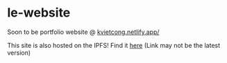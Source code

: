 # le-website
Soon to be portfolio website @ [kvietcong.netlify.app/](kvietcong.netlify.app)

This site is also hosted on the IPFS! Find it [here](https://ipfs.io/ipfs/QmTBsWGToHJzrs5WBf8zdogzLr9ugvFuZoE7LNzKdoj1Wo) (Link may not be the latest version)
